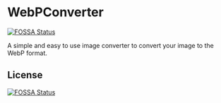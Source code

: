 # WebPConverter
[![FOSSA Status](https://app.fossa.io/api/projects/git%2Bgithub.com%2FMrSquirrelyNet%2FWebPConverter.svg?type=shield)](https://app.fossa.io/projects/git%2Bgithub.com%2FMrSquirrelyNet%2FWebPConverter?ref=badge_shield)

A simple and easy to use image converter to convert your image to the WebP format.


## License
[![FOSSA Status](https://app.fossa.io/api/projects/git%2Bgithub.com%2FMrSquirrelyNet%2FWebPConverter.svg?type=large)](https://app.fossa.io/projects/git%2Bgithub.com%2FMrSquirrelyNet%2FWebPConverter?ref=badge_large)